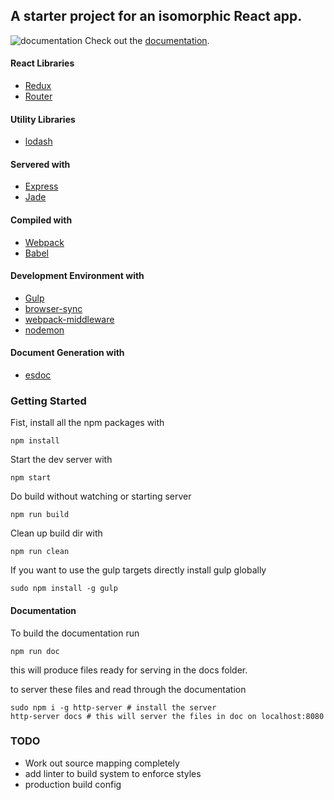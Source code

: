 ## A starter project for an isomorphic React app.
![documentation](https://doc.esdoc.org/github.com/Alex-Aralis/isomorphic-react-redux-router/badge.svg)
Check out the [documentation](https://doc.esdoc.org/github.com/Alex-Aralis/isomorphic-react-redux-router/).

#### React Libraries
- [Redux](https://github.com/reactjs/redux)
- [Router](https://github.com/reactjs/react-router)

#### Utility Libraries
- [lodash](https://lodash.com/)

#### Servered with
- [Express](https://expressjs.com/)
- [Jade](http://jade-lang.com/)

#### Compiled with
- [Webpack](https://webpack.github.io/)
- [Babel](https://babeljs.io/)

#### Development Environment with
- [Gulp](http://gulpjs.com/)
- [browser-sync](https://www.browsersync.io/)
- [webpack-middleware](https://github.com/kriasoft/webpack-middleware)
- [nodemon](https://github.com/remy/nodemon)

#### Document Generation with
- [esdoc](https://esdoc.org/)


### Getting Started

Fist, install all the npm packages with

```shell
npm install
```

Start the dev server with

```shell
npm start
```

Do build without watching or starting server

```shell
npm run build
```

Clean up build dir with

```shell
npm run clean
```

If you want to use the gulp targets directly install gulp globally

```shell
sudo npm install -g gulp
```


#### Documentation
To build the documentation run

```shell
npm run doc
```

this will produce files ready for serving in the docs folder.

to server these files and read through the documentation

```shell
sudo npm i -g http-server # install the server
http-server docs # this will server the files in doc on localhost:8080
```

### TODO
- Work out source mapping completely
- add linter to build system to enforce styles
- production build config
